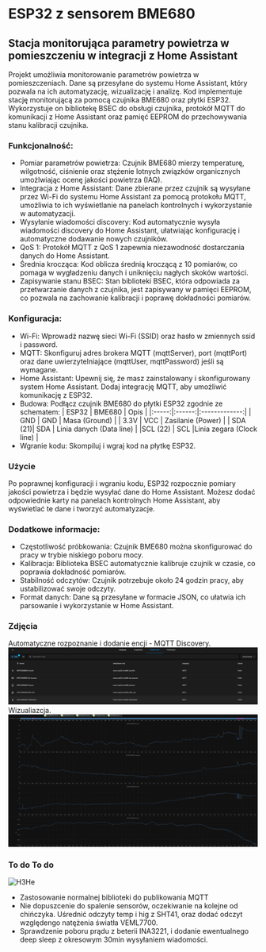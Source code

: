 # ESP32 z sensorem BME680  
## Stacja monitorująca parametry powietrza w pomieszczeniu w integracji z Home Assistant

Projekt umożliwia monitorowanie parametrów powietrza w pomieszczeniach. Dane są przesyłane do systemu Home Assistant, który pozwala na ich automatyzację, wizualizację i analizę. Kod implementuje stację monitorującą za pomocą czujnika BME680 oraz płytki ESP32. Wykorzystuje on bibliotekę BSEC do obsługi czujnika, protokół MQTT do komunikacji z Home Assistant oraz pamięć EEPROM do przechowywania stanu kalibracji czujnika.

### Funkcjonalność:
* Pomiar parametrów powietrza: Czujnik BME680 mierzy temperaturę, wilgotność, ciśnienie oraz stężenie lotnych związków organicznych umożlwiając ocenę jakości powietrza (IAQ).
* Integracja z Home Assistant: Dane zbierane przez czujnik są wysyłane przez Wi-Fi do systemu Home Assistant za pomocą protokołu MQTT, umożliwia to ich wyświetlanie na panelach kontrolnych i wykorzystanie w automatyzacji.
* Wysyłanie wiadomości discovery: Kod automatycznie wysyła wiadomości discovery do Home Assistant, ułatwiając konfigurację i automatyczne dodawanie nowych czujników.
* QoS 1: Protokół MQTT z QoS 1 zapewnia niezawodność dostarczania danych do Home Assistant.
* Średnia krocząca: Kod oblicza średnią kroczącą z 10 pomiarów, co pomaga w wygładzeniu danych i uniknięciu nagłych skoków wartości.
* Zapisywanie stanu BSEC: Stan biblioteki BSEC, która odpowiada za przetwarzanie danych z czujnika, jest zapisywany w pamięci EEPROM, co pozwala na zachowanie kalibracji i poprawę dokładności pomiarów.

### Konfiguracja:
* Wi-Fi: Wprowadź nazwę sieci Wi-Fi (SSID) oraz hasło w zmiennych ssid i password.
* MQTT: Skonfiguruj adres brokera MQTT (mqttServer), port (mqttPort) oraz dane uwierzytelniające (mqttUser, mqttPassword) jeśli są wymagane.
* Home Assistant: Upewnij się, że masz zainstalowany i skonfigurowany system Home Assistant. Dodaj integrację MQTT, aby umożliwić komunikację z ESP32.
* Budowa: Podłącz czujnik BME680 do płytki ESP32 zgodnie ze schematem:
    | ESP32 | BME680 |      Opis     |
    |:-----:|:------:|:-------------:|
    |  GND  |   GND  | Masa (Ground)    |
    |  3.3V |  VCC   | Zasilanie (Power) |
    | SDA (21)| SDA  | Linia danych (Data line) |
    |SCL (22) | SCL  |Linia zegara (Clock line) | 
* Wgranie kodu: Skompiluj i wgraj kod na płytkę ESP32.

### Użycie
Po poprawnej konfiguracji i wgraniu kodu, ESP32 rozpocznie pomiary jakości powietrza i będzie wysyłać dane do Home Assistant. Możesz dodać odpowiednie karty na panelach kontrolnych Home Assistant, aby wyświetlać te dane i tworzyć automatyzacje.

### Dodatkowe informacje:
* Częstotliwość próbkowania: Czujnik BME680 można skonfigurować do pracy w trybie niskiego poboru mocy.
* Kalibracja: Biblioteka BSEC automatycznie kalibruje czujnik w czasie, co poprawia dokładność pomiarów.
* Stabilność odczytów: Czujnik potrzebuje około 24 godzin pracy, aby ustabilizować swoje odczyty.
* Format danych: Dane są przesyłane w formacie JSON, co ułatwia ich parsowanie i wykorzystanie w Home Assistant.

### Zdjęcia

Automatyczne rozpoznanie i dodanie encji - MQTT Discovery.
![MQTT](https://github.com/Dominik-Sidorczuk/Dominik-Projects/blob/6deba60d3a3490e79efc4fb63e84bc6821081a18/IoT-Home%20Assistant/BME680/Rejestr%20Encji.png)
Wizualiazcja.
![Wizualizacja](https://github.com/Dominik-Sidorczuk/Dominik-Projects/blob/efc5b9a1097368c17dba098c42a4a3315f340e1f/IoT-Home%20Assistant/BME680/Wizualizacja.png)


### To do To do
![H3He](https://pbs.twimg.com/media/Dc35uDvW4AEAdA5.jpg)
* Zastosowanie normalnej biblioteki do publikowania MQTT
* Nie dopuszcenie do spalenie sensorów, oczekiwanie na kolejne od chińczyka. Uśrednić odczyty temp i hig z SHT41, oraz dodać odczyt względengo natężenia światła VEML7700.
* Sprawdzenie poboru prądu z beterii INA3221, i dodanie ewentualnego deep sleep z okresowym 30min wysyłaniem wiadomości.
